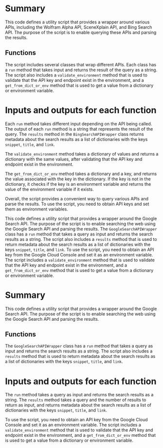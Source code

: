 # Summary
This code defines a utility script that provides a wrapper around various APIs, including the Wolfram Alpha API, SceneXplain API, and Bing Search API. The purpose of the script is to enable querying these APIs and parsing the results.

## Functions
The script includes several classes that wrap different APIs. Each class has a `run` method that takes input and returns the result of the query as a string. The script also includes a `validate_environment` method that is used to validate that the API key and endpoint exist in the environment, and a `get_from_dict_or_env` method that is used to get a value from a dictionary or environment variable.

# Inputs and outputs for each function
Each `run` method takes different input depending on the API being called. The output of each `run` method is a string that represents the result of the query. The `results` method in the `BingSearchAPIWrapper` class returns metadata about the search results as a list of dictionaries with the keys `snippet`, `title`, and `link`.

The `validate_environment` method takes a dictionary of values and returns a dictionary with the same values, after validating that the API key and endpoint exist in the environment.

The `get_from_dict_or_env` method takes a dictionary and a key, and returns the value associated with the key in the dictionary. If the key is not in the dictionary, it checks if the key is an environment variable and returns the value of the environment variable if it exists.

Overall, the script provides a convenient way to query various APIs and parse the results. To use the script, you need to obtain API keys and set them as environment variables.

This code defines a utility script that provides a wrapper around the Google Search API. The purpose of the script is to enable searching the web using the Google Search API and parsing the results. The `GoogleSearchAPIWrapper` class has a `run` method that takes a query as input and returns the search results as a string. The script also includes a `results` method that is used to return metadata about the search results as a list of dictionaries with the keys `snippet`, `title`, and `link`. To use the script, you need to obtain an API key from the Google Cloud Console and set it as an environment variable. The script includes a `validate_environment` method that is used to validate that the API key and endpoint exist in the environment, and a `get_from_dict_or_env` method that is used to get a value from a dictionary or environment variable.

# Summary
This code defines a utility script that provides a wrapper around the Google Search API. The purpose of the script is to enable searching the web using the Google Search API and parsing the results.

## Functions
The `GoogleSearchAPIWrapper` class has a `run` method that takes a query as input and returns the search results as a string. The script also includes a `results` method that is used to return metadata about the search results as a list of dictionaries with the keys `snippet`, `title`, and `link`. 

# Inputs and outputs for each function
The `run` method takes a query as input and returns the search results as a string. The `results` method takes a query and the number of results to return as input, and returns metadata about the search results as a list of dictionaries with the keys `snippet`, `title`, and `link`. 

To use the script, you need to obtain an API key from the Google Cloud Console and set it as an environment variable. The script includes a `validate_environment` method that is used to validate that the API key and endpoint exist in the environment, and a `get_from_dict_or_env` method that is used to get a value from a dictionary or environment variable.


